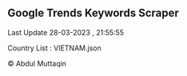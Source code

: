 

## Google Trends Keywords Scraper 
 
Last Update 28-03-2023 , 21:55:55

Country List :
VIETNAM.json



© Abdul Muttaqin 
